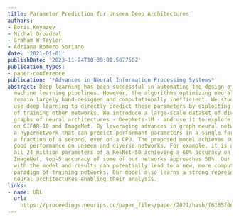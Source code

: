 ```yaml
---
title: Parameter Prediction for Unseen Deep Architectures
authors:
- Boris Knyazev
- Michal Drozdzal
- Graham W Taylor
- Adriana Romero Soriano
date: '2021-01-01'
publishDate: '2023-11-24T10:39:01.507750Z'
publication_types:
- paper-conference
publication: '*Advances in Neural Information Processing Systems*'
abstract: Deep learning has been successful in automating the design of features in
  machine learning pipelines. However, the algorithms optimizing neural network parameters
  remain largely hand-designed and computationally inefficient. We study if we can
  use deep learning to directly predict these parameters by exploiting the past knowledge
  of training other networks. We introduce a large-scale dataset of diverse computational
  graphs of neural architectures - DeepNets-1M - and use it to explore parameter prediction
  on CIFAR-10 and ImageNet. By leveraging advances in graph neural networks, we propose
  a hypernetwork that can predict performant parameters in a single forward pass taking
  a fraction of a second, even on a CPU. The proposed model achieves surprisingly
  good performance on unseen and diverse networks. For example, it is able to predict
  all 24 million parameters of a ResNet-50 achieving a 60% accuracy on CIFAR-10. On
  ImageNet, top-5 accuracy of some of our networks approaches 50%. Our task along
  with the model and results can potentially lead to a new, more computationally efficient
  paradigm of training networks. Our model also learns a strong representation of
  neural architectures enabling their analysis.
links:
- name: URL
  url: 
    https://proceedings.neurips.cc/paper_files/paper/2021/hash/f6185f0ef02dcaec414a3171cd01c697-Abstract.html
---
```

